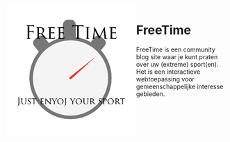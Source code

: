 <img align="left" src="https://raw.githubusercontent.com/HeinPauwelyn/FreeTime/master/Logo/LogoFreeTime.png" width="300" >

# FreeTime

FreeTime is een community blog site waar je kunt praten over uw (extreme) sport(en). Het is een interactieve webtoepassing voor gemeenschappelijke interesse gebieden.

